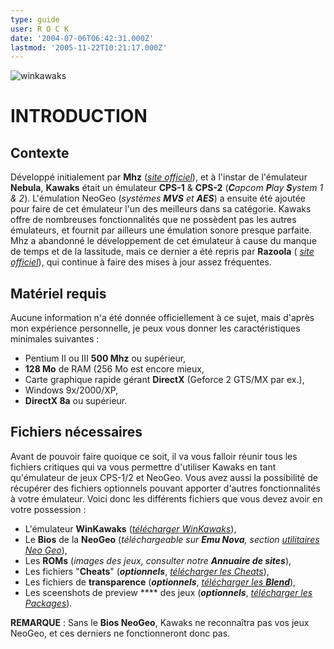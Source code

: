 ```yaml
---
type: guide
user: R O C K
date: '2004-07-06T06:42:31.000Z'
lastmod: '2005-11-22T10:21:17.000Z'
---
```


![winkawaks](/emulators/winkawaks/configure/skin.JPG)

# INTRODUCTION

## Contexte

Développé initialement par **Mhz** (_[site officiel](http://kawaks.retrogames.com/)_), 
et à l'instar de l'émulateur **Nebula**, **Kawaks** était un émulateur **CPS-1** & **CPS-2**
(_**C**apcom **P**lay **S**ystem 1 & 2_). L'émulation NeoGeo (_systèmes **MVS** et 
**AES**_) a ensuite été ajoutée pour faire de cet émulateur l'un des meilleurs dans sa catégorie. Kawaks offre de nombreuses 
fonctionnalités que ne possèdent pas les autres émulateurs, et fournit par ailleurs une émulation sonore presque parfaite. Mhz a abandonné le 
développement de cet émulateur à cause du manque de temps et de la lassitude, mais ce dernier a été repris par **Razoola** (
_[site officiel](http://cps2shock.retrogames.com/)_), qui continue à faire des mises à jour assez fréquentes.

## Matériel requis

Aucune information n'a été donnée officiellement à ce sujet, mais d'après mon expérience personnelle, je peux vous donner les caractéristiques minimales suivantes :

* Pentium II ou III **500 Mhz** ou supérieur,
* **128 Mo** de RAM (256 Mo est encore mieux,
* Carte graphique rapide gérant **DirectX** (Geforce 2 GTS/MX par ex.),
* Windows 9x/2000/XP,
* **DirectX 8a** ou supérieur.

## Fichiers nécessaires

Avant de pouvoir faire quoique ce soit, il va vous falloir réunir tous les fichiers critiques qui va vous permettre d'utiliser Kawaks en tant 
qu'émulateur de jeux CPS-1/2 et NeoGeo. Vous avez aussi la possibilité de récupérer des fichiers optionnels pouvant apporter d'autres fonctionnalités 
à votre émulateur. Voici donc les différents fichiers que vous devez avoir en votre possession :

* L'émulateur **WinKawaks** (_[télécharger WinKawaks](/neogeo/#emulateurs)_),
* Le **Bios** de la **NeoGeo** (_téléchargeable sur **Emu Nova**, section [utilitaires Neo Geo](/neogeo/)_),
* Les **ROMs** (_images des jeux, consulter notre **Annuaire de sites**_),
* Les fichiers "**Cheats**" (**_optionnels_**, _[télécharger les Cheats](http://haggar.emuunlim.com/cheating/cheating.htm)_),
* Les fichiers de **transparence** (**_optionnels_**, _[télécharger les **Blend**](http://haggar.emuunlim.com/trans/trans.htm)_),
* Les sceenshots de preview **** des jeux (**_optionnels_**, _[télécharger les Packages](http://kawaks.retrogames.com/downloads.htm)_).

**REMARQUE** : Sans le **Bios NeoGeo**, Kawaks ne reconnaîtra pas vos jeux NeoGeo, et ces derniers ne fonctionneront donc pas.